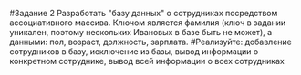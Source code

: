 #Задание 2
Разработать "базу данных" о сотрудниках посредством ассоциативного массива. Ключом является фамилия (ключ в задании уникален, поэтому нескольких Ивановых в базе быть не может), а данными: пол, возраст, должность, зарплата.
#Реализуйте:
добавление сотрудников в базу, исключение из базы, вывод информации о конкретном сотруднике, вывод всей информации о всех сотрудниках 